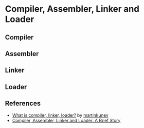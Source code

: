 # Compiler, Assembler, Linker and Loader

## Compiler

## Assembler

## Linker

## Loader

## References
* [What is compiler, linker, loader?](http://stackoverflow.com/questions/3996651/what-is-compiler-linker-loader) by [martinkunev](http://stackoverflow.com/users/515212/martinkunev)
* [Compiler, Assembler, Linker and Loader: A Brief Story](http://www.tenouk.com/ModuleW.html)

